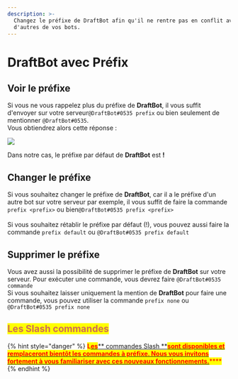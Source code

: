 ```yaml
---
description: >-
  Changez le préfixe de DraftBot afin qu'il ne rentre pas en conflit avec
  d'autres de vos bots.
---
```


# DraftBot avec Préfix

## Voir le préfixe

Si vous ne vous rappelez plus du préfixe de **DraftBot**, il vous suffit d'envoyer sur votre serveur`@DraftBot#0535 prefix` ou bien seulement de mentionner `@DraftBot#0535`.\
Vous obtiendrez alors cette réponse : &#x20;

![](../../.gitbook/assets/image\_2022-01-08\_205352.png)

Dans notre cas, le préfixe par défaut de **DraftBot** est **!**

## Changer le préfixe

Si vous souhaitez changer le préfixe de **DraftBot**, car il a le préfixe d'un autre bot sur votre serveur par exemple, il vous suffit de faire la commande `prefix <prefix>` ou bien`@DraftBot#0535 prefix <prefix>`\
\
Si vous souhaitez rétablir le préfixe par défaut (!), vous pouvez aussi faire la commande `prefix default` ou `@DraftBot#0535 prefix default`

## Supprimer le préfixe

Vous avez aussi la possibilité de supprimer le préfixe de **DraftBot** sur votre serveur. Pour exécuter une commande, vous devrez faire `@DraftBot#0535 commande`\
Si vous souhaitez laisser uniquement la mention de **DraftBot** pour faire une commande, vous pouvez utiliser la commande `prefix none` ou `@DraftBot#0535 prefix none`

## <mark style="color: #cd6e57;">Les Slash commandes</mark>

{% hint style="danger" %}
<mark style="color:red;">**L**</mark>[<mark style="color:red;">**es**</mark>** commandes Slash **<mark style="color:red;">**sont disponibles et remplaceront bientôt les commandes à préfixe. Nous vous invitons fortement à vous familiariser avec ces nouveaux fonctionnements.**</mark>](../../slash/configuration/)<mark style="color:red;">****</mark>
{% endhint %}
